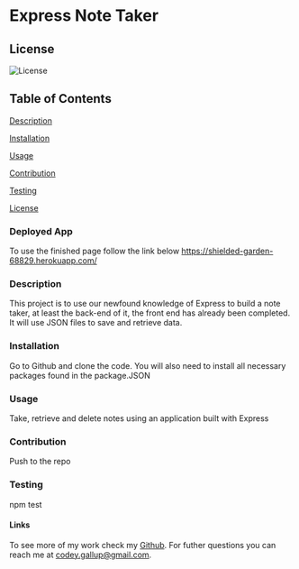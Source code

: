 # Express Note Taker

  ## License 
  ![License](https://img.shields.io/badge/license-MIT-00beef)

  ## Table of Contents
  [Description](#description)

  [Installation](#installation)

  [Usage](#usage)

  [Contribution](#contribution)

  [Testing](#test)
  
  [License](#license)

  ### Deployed App
  
  To use the finished page follow the link below
  https://shielded-garden-68829.herokuapp.com/

  ### Description

  This project is to use our newfound knowledge of Express to build a note taker, at least the back-end of it, the front end has already been completed. It will use JSON files to save and retrieve data.


  ### Installation

  Go to Github and clone the code. You will also need to install all necessary packages found in the package.JSON

  ### Usage

  Take, retrieve and delete notes using an application built with Express

  ### Contribution

  Push to the repo

  ### Testing

  npm test

  #### Links

  To see more of my work check my [Github](https://github.com/Codeyg12). For futher questions you can reach me at codey.gallup@gmail.com.
